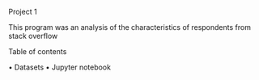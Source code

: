 Project 1

This program was an analysis of the characteristics of respondents from stack overflow

Table of contents

•	Datasets
•	Jupyter notebook

